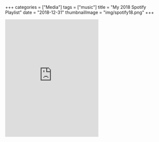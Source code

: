 +++
categories = ["Media"]
tags = ["music"]
title = "My 2018 Spotify Playlist"
date = "2018-12-31"
thumbnailImage = "img/spotify18.png"
+++
<iframe src="https://open.spotify.com/embed/playlist/37i9dQZF1EjnYX0cHvbk65" width="300" height="380" frameborder="0" allowtransparency="true" allow="encrypted-media"></iframe>
